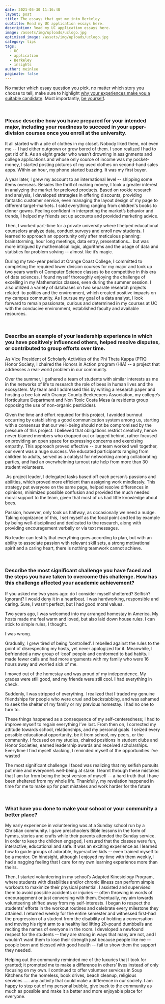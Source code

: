 ```yaml
---
date: 2021-05-30 11:16:48
layout: post
title: The essays that got me into Berkeley
subtitle: Read my UC application essays here.
description: Read my UC application essays here.
image: /assets/img/uploads/uclogo.jpg
optimized_image: /assets/img/uploads/uclogo.jpg
category: tips
tags:
  - UC
  - application
  - Berkeley
  - insights
author: meinlee
paginate: false
---
```

No matter which essay question you pick, no matter which story you choose to tell, make sure to highlight <u>why your experiences make you a suitable candidate</u>. Most importantly, <u>be yourself</u>.

<br>

### Please describe how you have prepared for your intended major, including your readiness to succeed in your upper-division courses once you enroll at the university.

It all started with a pile of clothes in my closet. Nobody liked them, not even me -- I had either outgrown or grew bored of them. I soon realized I had to get rid of it. As an eight grader who wasn’t drowning in assignments and college applications and whose only source of income was my pocket-money, I started posting pictures of my used clothes on second-hand sales apps. Within an hour, my phone started buzzing. It was my first buyer.

A year later, I grew my account to an international level -- shipping some items overseas. Besides the thrill of making money, I took a greater interest in analyzing the market for preloved products. Based on rookie research and analysis, I developed strategies in offering discounts, providing fantastic customer service, even managing the layout design of my page to different target-markets. I sold everything ranging from children's books to dinner gowns. Feeling confident in interpreting the market’s behavior and trends, I helped my friends set up accounts and provided marketing advice.

Then, I worked part-time for a private university where I helped educational counselors analyze data, conduct surveys and enroll new students. I learned to approach an opportunity only after meticulous planning: brainstorming, hour long meetings, data entry, presentations… but was more intrigued by mathematical logic, algorithms and the usage of data and statistics for problem solving -- almost like it’s magic. 

During my two-year period at Orange Coast College, I committed to completing the required lower division courses for my major and took up two years worth of Computer Science classes to be competitive in this era of data sciences. I found myself thoroughly enjoying the challenge of excelling in my Mathematics classes, even during the summer session. I also utilized a variety of databases on two separate research projects related  to politics and the environment, which created positive impacts on my campus community. As I pursue my goal of a data analyst, I look forward to remain passionate, curious and determined in my courses at UC with the conducive environment, established faculty and available resources.

<br>

### Describe an example of your leadership experience in which you have positively influenced others, helped resolve disputes, or contributed to group efforts over time.

As Vice President of Scholarly Activities of the Phi Theta Kappa (PTK) Honor Society, I chaired the Honors in Action program (HIA) -- a project that addresses a real-world problem in our community. 

Over the summer, I gathered a team of students with similar interests as me in the networks of life to research the role of bees in human lives and the ecosystem. My team and I addressed this by writing a research paper and hosting a bee fair with Orange County Beekeepers Association, my college’s Horticulture Department and Non Toxic Costa Mesa (a residents group opposing the use of non-organic pesticides). 

Given the time and effort required for this project, I avoided burnout occurring by establishing a good communication system among us, starting with a consensus that our well-being should not be compromised by the pressure of this project. I believed that obligations restrict creativity, hence never blamed members who dropped out or lagged behind, rather focused on providing an open space for expressing concerns and exercising empathy. This approach proved effective -- our team worked well together, our event was a huge success. We educated participants ranging from children to adults, served as a catalyst for networking among collaborating parties, and had an overwhelming turnout rate help from more than 30 student volunteers.

 As project leader, I delegated tasks based off each person’s passions and abilities, which proved more efficient than assigning work mindlessly. This strategy put everyone on the same page, helped resolve differences in opinions, minimized possible confusion and provided the much needed moral support to the team, given that most of us had little knowledge about bees.

Passion, however, only took us halfway, as occasionally we need a nudge. Taking cognizance of this, I set myself as the focal point and led by example by being well-disciplined and dedicated to the research, along with providing encouragement verbally or via text messages.

No leader can testify that everything goes according to plan, but with an ability to associate passion with relevant skill sets, a strong motivational spirit and a caring heart, there is nothing teamwork cannot achieve.

<br>

### Describe the most significant challenge you have faced and the steps you have taken to overcome this challenge. How has this challenge affected your academic achievement?    

If you asked me two years ago: do I consider myself sheltered? Selfish? Ignorant? I would deny it in a heartbeat. I was hardworking, responsible and caring. Sure, I wasn’t perfect, but I had good moral values.

Two years ago, I was welcomed into my arranged homestay in America. My hosts made me feel warm and loved, but also laid down house rules. I can stick to simple rules, I thought. 

I was wrong.

Gradually, I grew tired of being ‘controlled’. I rebelled against the rules to the point of disrespecting my hosts, yet never apologized for it. Meanwhile, I befriended a new group of ‘cool’ people and conformed to bad habits. I made fewer calls and had more arguments with my family who were 16 hours away and worried sick of me. 

I moved out of the homestay and was proud of my independence. My grades were still good, and my friends were still cool. I had everything in check. 

Suddenly, I was stripped of everything. I realized that I traded my genuine friendships for people who were cruel and backstabbing, and was ashamed to seek the shelter of my family or my previous homestay. I had no one to turn to. 

These things happened as a consequence of my self-centeredness; I had to improve myself to regain everything I’ve lost. From then on, I corrected my attitude towards school, relationships, and my personal goals. I seized every possible educational opportunity, be it from school, my peers, or the community. I focused on my studies, chaired positions in student clubs and Honor Societies, earned leadership awards and received scholarships. Everytime I find myself slacking, I reminded myself of the opportunities I’ve wasted

The most significant challenge I faced was realizing that my selfish pursuits put mine and everyone’s well-being at stake. I learnt through these mistakes that I am far from being the best version of myself -- a hard truth that I have been sheltered from my whole life. Thankfully, my revelation happened in time for me to make up for past mistakes and work harder for the future

<br>



### What have you done to make your school or your community a better place?

My early experience in volunteering was at a Sunday school run by a Christian community. I gave preschoolers Bible lessons in the form of hymns, stories and crafts while their parents attended the Sunday service. In order to keep the children engaged, I ensured that the classes were fun, interactive, educational and safe. It was an exciting experience as I learned how to guide groups of adorable, hyperactive kids -- even trained myself to be a mentor. On hindsight, although I enjoyed my time with them weekly, I had a nagging feeling that I care for my own learning experience more than theirs.

Then, I started volunteering in my school’s Adapted Kinesiology Program, where students with disabilities and/or chronic illness can perform simple workouts to maximize their physical potential. I assisted and supervised them to avoid possible accidents or injuries -- often throwing in words of encouragement or just conversing with them. Eventually, my aim towards volunteering shifted away from my self-interests. I began to respect the students’ efforts in the workout routines and celebrate every milestone they attained. I returned weekly for the entire semester and witnessed first-had the progression of a student from the disability of holding a conversation and moving his right arm to a healthy lad lifting 20-pound dumbbells and reciting the names of everyone in the room. I developed a newfound respect for the students -- they are strong in ways that many are not, and I wouldn’t want them to lose their strength just because people like me -- people born and blessed with good health -- fail to show them the support they needed.

Helping out the community reminded me of the luxuries that I took for granted; it prompted me to make a difference in others’ lives instead of only focusing on my own. I continued to offer volunteer services in Soup Kitchens for the homeless, book drives, beach cleanup, religious services…… any activity that could make a difference in our society. I am happy to step out of my personal bubble, give back to the community as much as possible and make it a better and more enjoyable place for everyone.